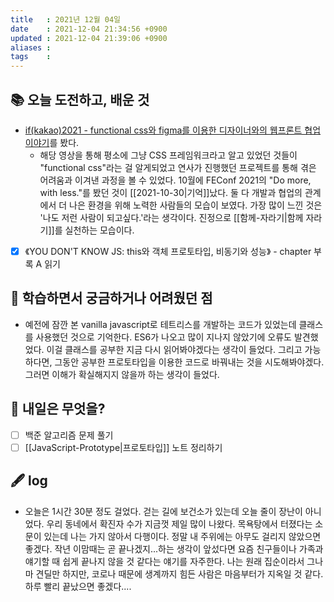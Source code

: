 ```yaml
---
title   : 2021년 12월 04일 
date    : 2021-12-04 21:34:56 +0900
updated : 2021-12-04 21:39:06 +0900
aliases : 
tags    : 
---
```

## 📚 오늘 도전하고, 배운 것
- [if(kakao)2021 - functional css와 figma를 이용한 디자이너와의 웹프론트 협업이야기](https://if.kakao.com/session/89)를 봤다.  
	- 해당 영상을 통해 평소에 그냥 CSS 프레임워크라고 알고 있었던 것들이 "functional css"라는 걸 알게되었고 연사가 진행했던 프로젝트를 통해 겪은 어려움과 이겨낸 과정을 볼 수 있었다. 10월에 FEConf 2021의 "Do more, with less."를 봤던 것이 [[2021-10-30|기억]]났다. 둘 다 개발과 협업의 관계에서 더 나은 환경을 위해 노력한 사람들의 모습이 보였다. 가장 많이 느낀 것은 '나도 저런 사람이 되고싶다.'라는 생각이다. 진정으로 [[함께-자라기|함께 자라기]]를 실천하는 모습이다. 
- [x] 《YOU DON'T KNOW JS: this와 객체 프로토타입, 비동기와 성능》 - chapter 부록 A 읽기

## 🤔 학습하면서 궁금하거나 어려웠던 점
- 예전에 잠깐 본 vanilla javascript로 테트리스를 개발하는 코드가 있었는데 클래스를 사용했던 것으로 기억한다. ES6가 나오고 많이 지나지 않았기에 오류도 발견했었다. 이걸 클래스를 공부한 지금 다시 읽어봐야겠다는 생각이 들었다. 그리고 가능하다면, 그동안 공부한 프로토타입을 이용한 코드로 바꿔내는 것을 시도해봐야겠다. 그러면 이해가 확실해지지 않을까 하는 생각이 들었다.  

## 🌅 내일은 무엇을?
- [ ] 백준 알고리즘 문제 풀기
- [ ] [[JavaScript-Prototype|프로토타입]] 노트 정리하기 

## 🖋 log
- 오늘은 1시간 30분 정도 걸었다. 걷는 길에 보건소가 있는데 오늘 줄이 장난이 아니었다. 우리 동네에서 확진자 수가 지금껏 제일 많이 나왔다. 목욕탕에서 터졌다는 소문이 있는데 나는 가지 않아서 다행이다. 정말 내 주위에는 아무도 걸리지 않았으면 좋겠다. 작년 이맘때는 곧 끝나겠지...하는 생각이 앞섰다면 요즘 친구들이나 가족과 얘기할 때 쉽게 끝나지 않을 것 같다는 얘기를 자주한다. 나는 원래 집순이라서 그나마 견딜만 하지만, 코로나 때문에 생계까지 힘든 사람은 마음부터가 지옥일 것 같다. 하루 빨리 끝났으면 좋겠다....